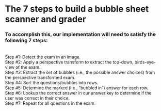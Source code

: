 # The 7 steps to build a bubble sheet scanner and grader

### To accomplish this, our implementation will need to satisfy the following 7 steps:<br><br>

Step #1: Detect the exam in an image.<br>
Step #2: Apply a perspective transform to extract the top-down, birds-eye-view of the exam.<br>
Step #3: Extract the set of bubbles (i.e., the possible answer choices) from the perspective transformed exam.<br>
Step #4: Sort the questions/bubbles into rows.<br>
Step #5: Determine the marked (i.e., “bubbled in”) answer for each row.<br>
Step #6: Lookup the correct answer in our answer key to determine if the user was correct in their choice.<br>
Step #7: Repeat for all questions in the exam.<br>